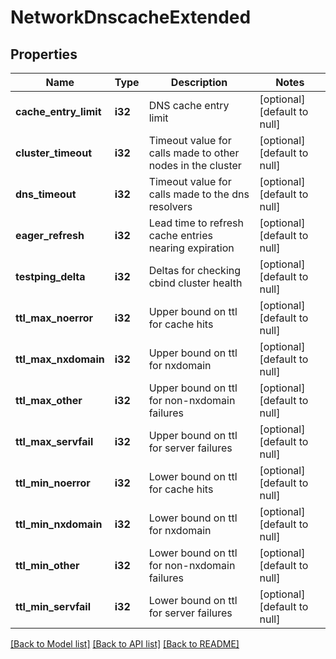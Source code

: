 # NetworkDnscacheExtended

## Properties
Name | Type | Description | Notes
------------ | ------------- | ------------- | -------------
**cache_entry_limit** | **i32** | DNS cache entry limit | [optional] [default to null]
**cluster_timeout** | **i32** | Timeout value for calls made to other nodes in the cluster | [optional] [default to null]
**dns_timeout** | **i32** | Timeout value for calls made to the dns resolvers | [optional] [default to null]
**eager_refresh** | **i32** | Lead time to refresh cache entries nearing expiration | [optional] [default to null]
**testping_delta** | **i32** | Deltas for checking cbind cluster health | [optional] [default to null]
**ttl_max_noerror** | **i32** | Upper bound on ttl for cache hits | [optional] [default to null]
**ttl_max_nxdomain** | **i32** | Upper bound on ttl for nxdomain | [optional] [default to null]
**ttl_max_other** | **i32** | Upper bound on ttl for non-nxdomain failures | [optional] [default to null]
**ttl_max_servfail** | **i32** | Upper bound on ttl for server failures | [optional] [default to null]
**ttl_min_noerror** | **i32** | Lower bound on ttl for cache hits | [optional] [default to null]
**ttl_min_nxdomain** | **i32** | Lower bound on ttl for nxdomain | [optional] [default to null]
**ttl_min_other** | **i32** | Lower bound on ttl for non-nxdomain failures | [optional] [default to null]
**ttl_min_servfail** | **i32** | Lower bound on ttl for server failures | [optional] [default to null]

[[Back to Model list]](../README.md#documentation-for-models) [[Back to API list]](../README.md#documentation-for-api-endpoints) [[Back to README]](../README.md)


